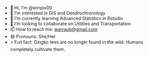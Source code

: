 - 👋 Hi, I’m @winpix00
- 👀 I’m interested in GIS and Dendrochronology
- 🌱 I’m currently learning Advanced Statistics in Rstudio
- 💞️ I’m looking to collaborate on Utilities and Transportation
- 📫 How to reach me: warraub@gmail.com
- 😄 Pronouns: She/Her
- ⚡ Fun fact: Gingko tees are no longer found in the wild. Humans completely cultivate them.

<!---
winpix00/winpix00 is a ✨ special ✨ repository because its `README.md` (this file) appears on your GitHub profile.
You can click the Preview link to take a look at your changes.
--->
